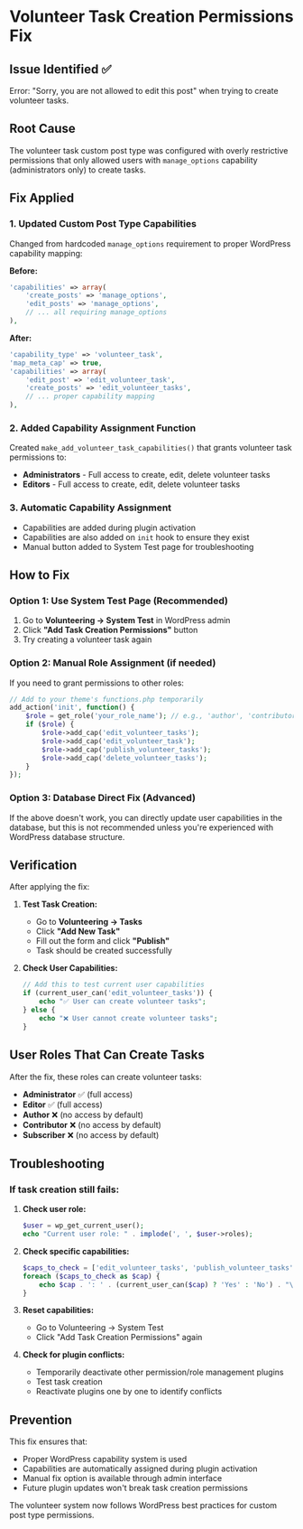 # Volunteer Task Creation Permissions Fix

## Issue Identified ✅

Error: "Sorry, you are not allowed to edit this post" when trying to create volunteer tasks.

## Root Cause

The volunteer task custom post type was configured with overly restrictive permissions that only allowed users with `manage_options` capability (administrators only) to create tasks.

## Fix Applied

### 1. Updated Custom Post Type Capabilities

Changed from hardcoded `manage_options` requirement to proper WordPress capability mapping:

**Before:**

```php
'capabilities' => array(
    'create_posts' => 'manage_options',
    'edit_posts' => 'manage_options',
    // ... all requiring manage_options
),
```

**After:**

```php
'capability_type' => 'volunteer_task',
'map_meta_cap' => true,
'capabilities' => array(
    'edit_post' => 'edit_volunteer_task',
    'create_posts' => 'edit_volunteer_tasks',
    // ... proper capability mapping
),
```

### 2. Added Capability Assignment Function

Created `make_add_volunteer_task_capabilities()` that grants volunteer task permissions to:

- **Administrators** - Full access to create, edit, delete volunteer tasks
- **Editors** - Full access to create, edit, delete volunteer tasks

### 3. Automatic Capability Assignment

- Capabilities are added during plugin activation
- Capabilities are also added on `init` hook to ensure they exist
- Manual button added to System Test page for troubleshooting

## How to Fix

### Option 1: Use System Test Page (Recommended)

1. Go to **Volunteering → System Test** in WordPress admin
2. Click **"Add Task Creation Permissions"** button
3. Try creating a volunteer task again

### Option 2: Manual Role Assignment (if needed)

If you need to grant permissions to other roles:

```php
// Add to your theme's functions.php temporarily
add_action('init', function() {
    $role = get_role('your_role_name'); // e.g., 'author', 'contributor'
    if ($role) {
        $role->add_cap('edit_volunteer_tasks');
        $role->add_cap('edit_volunteer_task');
        $role->add_cap('publish_volunteer_tasks');
        $role->add_cap('delete_volunteer_tasks');
    }
});
```

### Option 3: Database Direct Fix (Advanced)

If the above doesn't work, you can directly update user capabilities in the database, but this is not recommended unless you're experienced with WordPress database structure.

## Verification

After applying the fix:

1. **Test Task Creation:**

   - Go to **Volunteering → Tasks**
   - Click **"Add New Task"**
   - Fill out the form and click **"Publish"**
   - Task should be created successfully

2. **Check User Capabilities:**
   ```php
   // Add this to test current user capabilities
   if (current_user_can('edit_volunteer_tasks')) {
       echo "✅ User can create volunteer tasks";
   } else {
       echo "❌ User cannot create volunteer tasks";
   }
   ```

## User Roles That Can Create Tasks

After the fix, these roles can create volunteer tasks:

- **Administrator** ✅ (full access)
- **Editor** ✅ (full access)
- **Author** ❌ (no access by default)
- **Contributor** ❌ (no access by default)
- **Subscriber** ❌ (no access by default)

## Troubleshooting

### If task creation still fails:

1. **Check user role:**

   ```php
   $user = wp_get_current_user();
   echo "Current user role: " . implode(', ', $user->roles);
   ```

2. **Check specific capabilities:**

   ```php
   $caps_to_check = ['edit_volunteer_tasks', 'publish_volunteer_tasks', 'edit_volunteer_task'];
   foreach ($caps_to_check as $cap) {
       echo $cap . ': ' . (current_user_can($cap) ? 'Yes' : 'No') . "\n";
   }
   ```

3. **Reset capabilities:**

   - Go to Volunteering → System Test
   - Click "Add Task Creation Permissions" again

4. **Check for plugin conflicts:**
   - Temporarily deactivate other permission/role management plugins
   - Test task creation
   - Reactivate plugins one by one to identify conflicts

## Prevention

This fix ensures that:

- Proper WordPress capability system is used
- Capabilities are automatically assigned during plugin activation
- Manual fix option is available through admin interface
- Future plugin updates won't break task creation permissions

The volunteer system now follows WordPress best practices for custom post type permissions.
